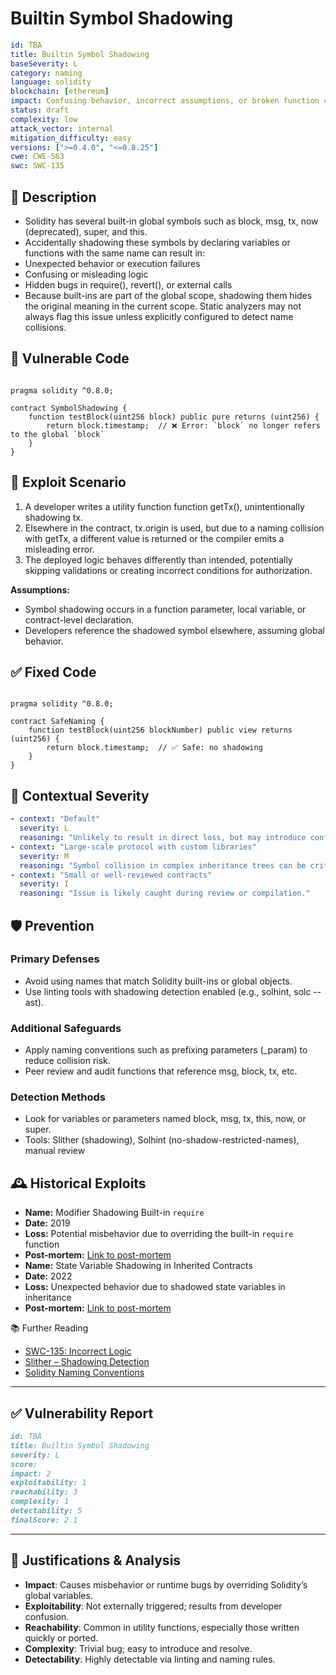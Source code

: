 # Builtin Symbol Shadowing

```YAML
id: TBA
title: Builtin Symbol Shadowing 
baseSeverity: L
category: naming
language: solidity
blockchain: [ethereum]
impact: Confusing behavior, incorrect assumptions, or broken function calls
status: draft
complexity: low
attack_vector: internal
mitigation_difficulty: easy
versions: [">=0.4.0", "<=0.8.25"]
cwe: CWE-563
swc: SWC-135
```

## 📝 Description

- Solidity has several built-in global symbols such as block, msg, tx, now (deprecated), super, and this.
- Accidentally shadowing these symbols by declaring variables or functions with the same name can result in:
- Unexpected behavior or execution failures
- Confusing or misleading logic
- Hidden bugs in require(), revert(), or external calls
- Because built-ins are part of the global scope, shadowing them hides the original meaning in the current scope. Static analyzers may not always flag this issue unless explicitly configured to detect name collisions.

## 🚨 Vulnerable Code

```solidity

pragma solidity ^0.8.0;

contract SymbolShadowing {
    function testBlock(uint256 block) public pure returns (uint256) {
        return block.timestamp;  // ❌ Error: `block` no longer refers to the global `block`
    }
}
```

## 🧪 Exploit Scenario

1. A developer writes a utility function function getTx(), unintentionally shadowing tx.
2. Elsewhere in the contract, tx.origin is used, but due to a naming collision with getTx, a different value is returned or the compiler emits a misleading error.
3. The deployed logic behaves differently than intended, potentially skipping validations or creating incorrect conditions for authorization.

**Assumptions:**

- Symbol shadowing occurs in a function parameter, local variable, or contract-level declaration.
- Developers reference the shadowed symbol elsewhere, assuming global behavior.

## ✅ Fixed Code

```solidity

pragma solidity ^0.8.0;

contract SafeNaming {
    function testBlock(uint256 blockNumber) public view returns (uint256) {
        return block.timestamp;  // ✅ Safe: no shadowing
    }
}
```

## 🧭 Contextual Severity

```yaml
- context: "Default"
  severity: L
  reasoning: "Unlikely to result in direct loss, but may introduce confusing logic or silent bugs."
- context: "Large-scale protocol with custom libraries"
  severity: M
  reasoning: "Symbol collision in complex inheritance trees can be critical and hard to trace."
- context: "Small or well-reviewed contracts"
  severity: I
  reasoning: "Issue is likely caught during review or compilation."
```

## 🛡️ Prevention

### Primary Defenses

- Avoid using names that match Solidity built-ins or global objects.
- Use linting tools with shadowing detection enabled (e.g., solhint, solc --ast).

### Additional Safeguards

- Apply naming conventions such as prefixing parameters (_param) to reduce collision risk.
- Peer review and audit functions that reference msg, block, tx, etc.

### Detection Methods

- Look for variables or parameters named block, msg, tx, this, now, or super.
- Tools: Slither (shadowing), Solhint (no-shadow-restricted-names), manual review

## 🕰️ Historical Exploits

- **Name:** Modifier Shadowing Built-in `require` 
- **Date:** 2019 
- **Loss:** Potential misbehavior due to overriding the built-in `require` function 
- **Post-mortem:** [Link to post-mortem](https://ethereum.stackexchange.com/questions/77193/warning-this-declaration-shadows-a-builtin-symbol) 
- **Name:** State Variable Shadowing in Inherited Contracts 
- **Date:** 2022 
- **Loss:** Unexpected behavior due to shadowed state variables in inheritance 
- **Post-mortem:** [Link to post-mortem](https://medium.com/@joichiro.sai/solidity-attack-vector-25-shadowed-state-variables-c5ccc2944c16) 
  
📚 Further Reading

- [SWC-135: Incorrect Logic](https://swcregistry.io/docs/SWC-135/) 
- [Slither – Shadowing Detection](https://github.com/crytic/slither/wiki/Detector-Documentation#variable-shadowing)
- [Solidity Naming Conventions](https://docs.soliditylang.org/en/latest/style-guide.html) 

---

## ✅ Vulnerability Report

```markdown
id: TBA
title: Builtin Symbol Shadowing 
severity: L
score:
impact: 2  
exploitability: 1 
reachability: 3   
complexity: 1     
detectability: 5  
finalScore: 2.1
```

---

## 📄 Justifications & Analysis

- **Impact**: Causes misbehavior or runtime bugs by overriding Solidity’s global variables.
- **Exploitability**: Not externally triggered; results from developer confusion.
- **Reachability**: Common in utility functions, especially those written quickly or ported.
- **Complexity**: Trivial bug; easy to introduce and resolve.
- **Detectability**: Highly detectable via linting and naming rules.